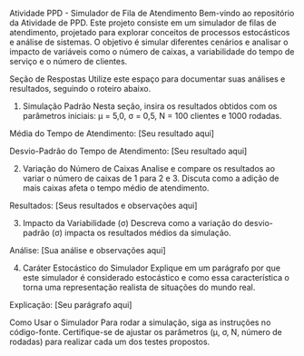 Atividade PPD - Simulador de Fila de Atendimento
Bem-vindo ao repositório da Atividade de PPD. Este projeto consiste em um simulador de filas de atendimento, projetado para explorar conceitos de processos estocásticos e análise de sistemas. O objetivo é simular diferentes cenários e analisar o impacto de variáveis como o número de caixas, a variabilidade do tempo de serviço e o número de clientes.

Seção de Respostas
Utilize este espaço para documentar suas análises e resultados, seguindo o roteiro abaixo.

1. Simulação Padrão
Nesta seção, insira os resultados obtidos com os parâmetros iniciais: µ = 5,0, σ = 0,5, N = 100 clientes e 1000 rodadas.

Média do Tempo de Atendimento: [Seu resultado aqui]

Desvio-Padrão do Tempo de Atendimento: [Seu resultado aqui]

2. Variação do Número de Caixas
Analise e compare os resultados ao variar o número de caixas de 1 para 2 e 3. Discuta como a adição de mais caixas afeta o tempo médio de atendimento.

Resultados: [Seus resultados e observações aqui]

3. Impacto da Variabilidade (σ)
Descreva como a variação do desvio-padrão (σ) impacta os resultados médios da simulação.

Análise: [Sua análise e observações aqui]

4. Caráter Estocástico do Simulador
Explique em um parágrafo por que este simulador é considerado estocástico e como essa característica o torna uma representação realista de situações do mundo real.

Explicação: [Seu parágrafo aqui]

Como Usar o Simulador
Para rodar a simulação, siga as instruções no código-fonte. Certifique-se de ajustar os parâmetros (µ, σ, N, número de rodadas) para realizar cada um dos testes propostos.
